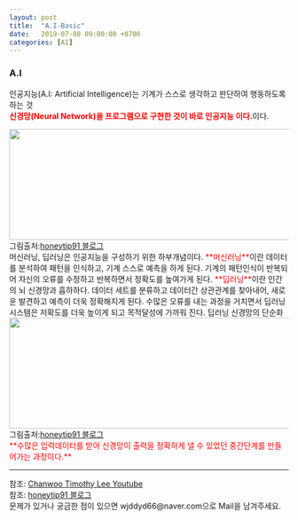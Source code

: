 ```yaml
---
layout: post
title:  "A.I-Basic"
date:   2019-07-08 09:00:00 +0700
categories: [AI]
---
```


### A.I
인공지능(A.I: Artificial Intelligence)는 기계가 스스로 생각하고 판단하여 행동하도록 하는 것  
<span style ="color: red">**신경망(Neural Network)을 프로그램으로 구현한 것이 바로 인공지능 이다.**</span>이다.  
<div><img src="https://t1.daumcdn.net/cfile/tistory/9945554A5AE5598A07" height="200" width="600" /></div>
그림출처:<a href="https://honeytip91.tistory.com/106">honeytip91 블로그</a><br>
머신러닝, 딥러닝은 인공지능을 구성하기 위한 하부개념이다.  
<span style ="color: red">**머신러닝**</span>이란 데이터를 분석하여 패턴을 인식하고, 기계 스스로 예측을 하게 된다.  
기계의 패턴인식이 반복되어 자신의 오류를 수정하고 반복하면서 정확도를 높여가게 된다.  
<span style ="color: red">**딥러닝**</span>이란 인간의 뇌 신경망과 흡하하다.  
데이터 세트를 분류하고 데이터간 상관관계를 찾아내어, 새로운 발견하고 예측이 더욱 정확해지게 된다.  
수많은 오류를 내는 과정을 거치면서 딥러닝 시스템은 저확도를 더욱 높이게 되고 목적달성에 가까워 진다.  
딥러닝 신경망의 단순화  
<div><img src="https://t1.daumcdn.net/cfile/tistory/99AE5D4C5AE55B5D0F" height="200" width="600" /></div>
그림출처:<a href="https://honeytip91.tistory.com/106">honeytip91 블로그</a><br>
<span style ="color: red">**수많은 입력데이터를 받아 신경망이 출력을 정확하게 낼 수 있었던 중간단계를 만들어가는 과정이다.**</span>
<hr>
참조: <a href="https://www.youtube.com/watch?v=E6Dqu4THRu8&list=PL1H8jIvbSo1q6PIzsWQeCLinUj_oPkLjc&index=20">Chanwoo Timothy Lee Youtube</a> <br>
참조: <a href="https://honeytip91.tistory.com/106">honeytip91 블로그</a> <br>
문제가 있거나 궁금한 점이 있으면 wjddyd66@naver.com으로  Mail을 남겨주세요.